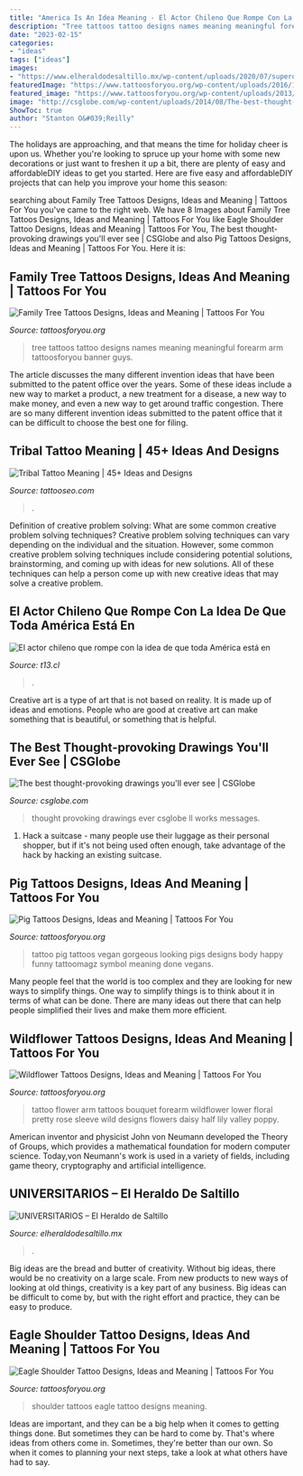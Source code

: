 ```yaml
---
title: "America Is An Idea Meaning - El Actor Chileno Que Rompe Con La Idea De Que Toda América Está En"
description: "Tree tattoos tattoo designs names meaning meaningful forearm arm tattoosforyou banner guys"
date: "2023-02-15"
categories:
- "ideas"
tags: ["ideas"]
images:
- "https://www.elheraldodesaltillo.mx/wp-content/uploads/2020/07/supero-1920x1440.jpg"
featuredImage: "https://www.tattoosforyou.org/wp-content/uploads/2016/11/Wildflower-Tattoo-Forearm.jpg"
featured_image: "https://www.tattoosforyou.org/wp-content/uploads/2013/11/Family-Tree-Tattoo-Designs-With-Names.jpg"
image: "http://csglobe.com/wp-content/uploads/2014/08/The-best-thought-provoking-drawings-5.jpg"
ShowToc: true
author: "Stanton O&#039;Reilly"
---
```



The holidays are approaching, and that means the time for holiday cheer is upon us. Whether you're looking to spruce up your home with some new decorations or just want to freshen it up a bit, there are plenty of easy and affordableDIY ideas to get you started. Here are five easy and affordableDIY projects that can help you improve your home this season: 

	

		
searching about Family Tree Tattoos Designs, Ideas and Meaning | Tattoos For You you've came to the right web. We have 8 Images about Family Tree Tattoos Designs, Ideas and Meaning | Tattoos For You like Eagle Shoulder Tattoo Designs, Ideas and Meaning | Tattoos For You, The best thought-provoking drawings you&#039;ll ever see | CSGlobe and also Pig Tattoos Designs, Ideas and Meaning | Tattoos For You. Here it is:
		
    
## Family Tree Tattoos Designs, Ideas And Meaning | Tattoos For You

<img loading=lazy src="https://www.tattoosforyou.org/wp-content/uploads/2013/11/Family-Tree-Tattoo-Designs-With-Names.jpg" onerror="this.onerror=null;this.src='https://tse1.mm.bing.net/th?id=OIP.l_gg8gXEcjGWF-YtwG--6QHaJ4&amp;pid=15.1';" alt="Family Tree Tattoos Designs, Ideas and Meaning | Tattoos For You">

_Source: tattoosforyou.org_

>tree tattoos tattoo designs names meaning meaningful forearm arm tattoosforyou banner guys. 

	

The article discusses the many different invention ideas that have been submitted to the patent office over the years. Some of these ideas include a new way to market a product, a new treatment for a disease, a new way to make money, and even a new way to get around traffic congestion. There are so many different invention ideas submitted to the patent office that it can be difficult to choose the best one for filing.

    
## Tribal Tattoo Meaning | 45+ Ideas And Designs

<img loading=lazy src="https://www.tattooseo.com/wp-content/uploads/2013/11/Tribal-Tattoo-Meanings-40.jpg" onerror="this.onerror=null;this.src='https://tse4.mm.bing.net/th?id=OIP.cVrfqHq3FXIRY1pptsSn7gAAAA&amp;pid=15.1';" alt="Tribal Tattoo Meaning | 45+ Ideas and Designs">

_Source: tattooseo.com_

>. 

	

Definition of creative problem solving: What are some common creative problem solving techniques?
Creative problem solving techniques can vary depending on the individual and the situation. However, some common creative problem solving techniques include considering potential solutions, brainstorming, and coming up with ideas for new solutions. All of these techniques can help a person come up with new creative ideas that may solve a creative problem.

    
## El Actor Chileno Que Rompe Con La Idea De Que Toda América Está En

<img loading=lazy src="https://static.t13.cl/ee_images/103986/1240421_606219479445014_780588209_n__920x.jpg" onerror="this.onerror=null;this.src='https://tse3.mm.bing.net/th?id=OIP.ctZfcJq11o7s1GG_KL09gQHaE7&amp;pid=15.1';" alt="El actor chileno que rompe con la idea de que toda América está en">

_Source: t13.cl_

>. 

	

Creative art is a type of art that is not based on reality. It is made up of ideas and emotions. People who are good at creative art can make something that is beautiful, or something that is helpful.

    
## The Best Thought-provoking Drawings You&#039;ll Ever See | CSGlobe

<img loading=lazy src="http://csglobe.com/wp-content/uploads/2014/08/The-best-thought-provoking-drawings-5.jpg" onerror="this.onerror=null;this.src='https://tse3.mm.bing.net/th?id=OIP.bf8EpPWeNdyTXqMQ9Jr3sgHaEN&amp;pid=15.1';" alt="The best thought-provoking drawings you&#039;ll ever see | CSGlobe">

_Source: csglobe.com_

>thought provoking drawings ever csglobe ll works messages. 

	

1. Hack a suitcase - many people use their luggage as their personal shopper, but if it's not being used often enough, take advantage of the hack by hacking an existing suitcase.

    
## Pig Tattoos Designs, Ideas And Meaning | Tattoos For You

<img loading=lazy src="https://www.tattoosforyou.org/wp-content/uploads/2016/02/Pig-Tattoo-Ideas.jpg" onerror="this.onerror=null;this.src='https://tse3.mm.bing.net/th?id=OIP.fI0XkEjYtIwPH3BBcMYpMwHaJ4&amp;pid=15.1';" alt="Pig Tattoos Designs, Ideas and Meaning | Tattoos For You">

_Source: tattoosforyou.org_

>tattoo pig tattoos vegan gorgeous looking pigs designs body happy funny tattoomagz symbol meaning done vegans. 

	

Many people feel that the world is too complex and they are looking for new ways to simplify things. One way to simplify things is to think about it in terms of what can be done. There are many ideas out there that can help people simplified their lives and make them more efficient.

    
## Wildflower Tattoos Designs, Ideas And Meaning | Tattoos For You

<img loading=lazy src="https://www.tattoosforyou.org/wp-content/uploads/2016/11/Wildflower-Tattoo-Forearm.jpg" onerror="this.onerror=null;this.src='https://tse1.mm.bing.net/th?id=OIP.K--1Sw4BvXBYC-ChXoqWNAHaLG&amp;pid=15.1';" alt="Wildflower Tattoos Designs, Ideas and Meaning | Tattoos For You">

_Source: tattoosforyou.org_

>tattoo flower arm tattoos bouquet forearm wildflower lower floral pretty rose sleeve wild designs flowers daisy half lily valley poppy. 

	

American inventor and physicist John von Neumann developed the Theory of Groups, which provides a mathematical foundation for modern computer science. Today,von Neumann's work is used in a variety of fields, including game theory, cryptography and artificial intelligence.

    
## UNIVERSITARIOS – El Heraldo De Saltillo

<img loading=lazy src="https://www.elheraldodesaltillo.mx/wp-content/uploads/2020/07/supero-1920x1440.jpg" onerror="this.onerror=null;this.src='https://tse2.mm.bing.net/th?id=OIP.-a774WOq4ks3FnUp3jM2rwHaFj&amp;pid=15.1';" alt="UNIVERSITARIOS – El Heraldo de Saltillo">

_Source: elheraldodesaltillo.mx_

>. 

	

Big ideas are the bread and butter of creativity. Without big ideas, there would be no creativity on a large scale. From new products to new ways of looking at old things, creativity is a key part of any business. Big ideas can be difficult to come by, but with the right effort and practice, they can be easy to produce.

    
## Eagle Shoulder Tattoo Designs, Ideas And Meaning | Tattoos For You

<img loading=lazy src="https://www.tattoosforyou.org/wp-content/uploads/2017/07/Eagle-Shoulder-Tattoos-for-Men.jpg" onerror="this.onerror=null;this.src='https://tse3.mm.bing.net/th?id=OIP.GW4Mjd57Pnc4Pa2jfr5ziQHaJ4&amp;pid=15.1';" alt="Eagle Shoulder Tattoo Designs, Ideas and Meaning | Tattoos For You">

_Source: tattoosforyou.org_

>shoulder tattoos eagle tattoo designs meaning. 

	

Ideas are important, and they can be a big help when it comes to getting things done. But sometimes they can be hard to come by. That's where ideas from others come in. Sometimes, they're better than our own. So when it comes to planning your next steps, take a look at what others have had to say.

